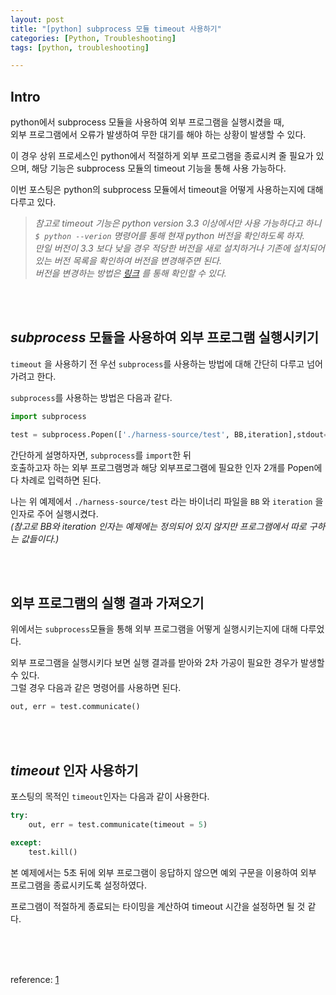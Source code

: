 ```yaml
---
layout: post
title: "[python] subprocess 모듈 timeout 사용하기"
categories: [Python, Troubleshooting]
tags: [python, troubleshooting]

---
```




## Intro

python에서 subprocess 모듈을 사용하여 외부 프로그램을 실행시켰을 때, <br>외부 프로그램에서 오류가 발생하여 무한 대기를 해야 하는 상황이 발생할 수 있다.

이 경우 상위 프로세스인 python에서 적절하게 외부 프로그램을 종료시켜 줄 필요가 있으며, 해당 기능은 subprocess 모듈의 timeout 기능을 통해 사용 가능하다.

이번 포스팅은 python의 subprocess 모듈에서 timeout을 어떻게 사용하는지에 대해 다루고 있다.

> _참고로 timeout 기능은 python version 3.3 이상에서만 사용 가능하다고 하니<br> `$ python --verion` 명령어를 통해 현재 python 버전을 확인하도록 하자.<br>만일 버전이 3.3 보다 낮을 경우 적당한 버전을 새로 설치하거나 기존에 설치되어 있는 버전 목록을 확인하여 버전을 변경해주면 된다.<br>버전을 변경하는 방법은 [링크](https://bokyounghan.github.io/posts/BPF-no-module-name-error/) 를 통해 확인할 수 있다._

<br><br>

## _subprocess_ 모듈을 사용하여 외부 프로그램 실행시키기

`timeout` 을 사용하기 전 우선 `subprocess`를 사용하는 방법에 대해 간단히 다루고 넘어가려고 한다.

`subprocess`를 사용하는 방법은 다음과 같다.

```python
import subprocess

test = subprocess.Popen(['./harness-source/test', BB,iteration],stdout=subprocess.PIPE)
```

간단하게 설명하자면, `subprocess`를 `import`한 뒤<br>호출하고자 하는 외부 프로그램명과 해당 외부프로그램에 필요한 인자 2개를 Popen에다 차례로 입력하면 된다.

나는 위 예제에서 `./harness-source/test` 라는 바이너리 파일을 `BB` 와 `iteration` 을 인자로 주어 실행시켰다. <br>_(참고로 BB와 iteration 인자는 예제에는 정의되어 있지 않지만 프로그램에서 따로 구하는 값들이다.)_



<br><br>



## 외부 프로그램의 실행 결과 가져오기

위에서는 `subprocess`모듈을 통해 외부 프로그램을 어떻게 실행시키는지에 대해 다루었다.

외부 프로그램을 실행시키다 보면 실행 결과를 받아와 2차 가공이 필요한 경우가 발생할 수 있다.<br>그럴 경우 다음과 같은 명령어를 사용하면 된다.

```python
out, err = test.communicate()
```



<br><br>

## _timeout_ 인자 사용하기

포스팅의 목적인 `timeout`인자는 다음과 같이 사용한다.

```python
try:
    out, err = test.communicate(timeout = 5)

except:
    test.kill()
```

본 예제에서는 5초 뒤에 외부 프로그램이 응답하지 않으면 예외 구문을 이용하여 외부 프로그램을 종료시키도록 설정하였다.

프로그램이 적절하게 종료되는 타이밍을 계산하여 timeout 시간을 설정하면 될 것 같다.



<br><br><br>

reference: [1](http://blog.naver.com/PostView.nhn?blogId=wwwkasa&logNo=220952303071)


